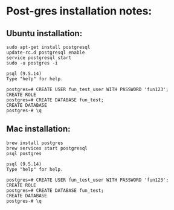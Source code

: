 # Post-gres installation notes:

## Ubuntu installation:
```
sudo apt-get install postgresql
update-rc.d postgresql enable
service postgresql start
sudo -u postgres -i

psql (9.5.14)
Type "help" for help.

postgres=# CREATE USER fun_test_user WITH PASSWORD 'fun123';
CREATE ROLE
postgres=# CREATE DATABASE fun_test;
CREATE DATABASE
postgres-# \q

```

## Mac installation:
```
brew install postgres
brew services start postgresql
psql postgres

psql (9.5.14)
Type "help" for help.

postgres=# CREATE USER fun_test_user WITH PASSWORD 'fun123';
CREATE ROLE
postgres=# CREATE DATABASE fun_test;
CREATE DATABASE
postgres-# \q

```
